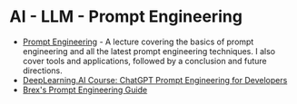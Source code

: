 # AI - LLM - Prompt Engineering

- [Prompt Engineering](https://www.youtube.com/watch?v=dOxUroR57xs) - A lecture covering the basics of prompt engineering and all the latest prompt engineering techniques. I also cover tools and applications, followed by a conclusion and future directions.
- [DeepLearning.AI Course: ChatGPT Prompt Engineering for Developers](https://www.deeplearning.ai/short-courses/chatgpt-prompt-engineering-for-developers/)
- [Brex's Prompt Engineering Guide](https://github.com/brexhq/prompt-engineering)